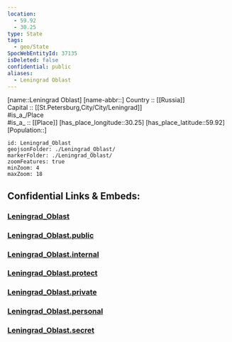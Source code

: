 ```yaml
---
location:
  - 59.92
  - 30.25
type: State
tags:
  - geo/State
SpocWebEntityId: 37135
isDeleted: false
confidential: public
aliases:
  - Leningrad Oblast
---
```

[name::Leningrad Oblast] 
[name-abbr::] 
Country :: [[Russia]]  
Capital :: [[St.Petersburg,City/City/Leningrad]]  
#is_a_/Place  
#is_a_ :: [[Place]] 
[has_place_longitude::30.25] 
[has_place_latitude::59.92] 
[Population::] 



```leaflet
id: Leningrad_Oblast
geojsonFolder: ./Leningrad_Oblast/
markerFolder: ./Leningrad_Oblast/
zoomFeatures: true 
minZoom: 4 
maxZoom: 18
```


## Confidential Links & Embeds: 

### [Leningrad_Oblast](/_Standards/Earth/Continent/Europe/Europe~East/Russia/Russia~NorthWest/Leningrad_Oblast.md) 

### [Leningrad_Oblast.public](/_public/Earth/Continent/Europe/Europe~East/Russia/Russia~NorthWest/Leningrad_Oblast.public.md) 

### [Leningrad_Oblast.internal](/_internal/Earth/Continent/Europe/Europe~East/Russia/Russia~NorthWest/Leningrad_Oblast.internal.md) 

### [Leningrad_Oblast.protect](/_protect/Earth/Continent/Europe/Europe~East/Russia/Russia~NorthWest/Leningrad_Oblast.protect.md) 

### [Leningrad_Oblast.private](/_private/Earth/Continent/Europe/Europe~East/Russia/Russia~NorthWest/Leningrad_Oblast.private.md) 

### [Leningrad_Oblast.personal](/_personal/Earth/Continent/Europe/Europe~East/Russia/Russia~NorthWest/Leningrad_Oblast.personal.md) 

### [Leningrad_Oblast.secret](/_secret/Earth/Continent/Europe/Europe~East/Russia/Russia~NorthWest/Leningrad_Oblast.secret.md)

